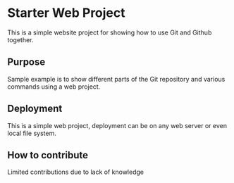 # Starter Web Project

This is a simple website project for showing how to use Git and Github together.

## Purpose

Sample example is to show different parts of the Git repository and various commands using a web project.

## Deployment

This is a simple web project, deployment can be on any web server or even local file system.

## How to contribute

Limited contributions due to lack of knowledge